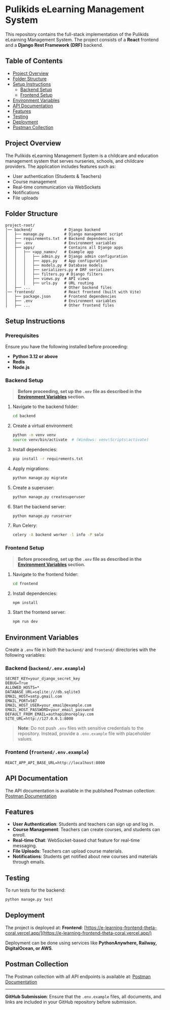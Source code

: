 # Pulikids eLearning Management System

This repository contains the full-stack implementation of the Pulikids eLearning Management System. The project consists of a **React** frontend and a **Django Rest Framework (DRF)** backend.

## Table of Contents
- [Project Overview](#project-overview)
- [Folder Structure](#folder-structure)
- [Setup Instructions](#setup-instructions)
  - [Backend Setup](#backend-setup)
  - [Frontend Setup](#frontend-setup)
- [Environment Variables](#environment-variables)
- [API Documentation](#api-documentation)
- [Features](#features)
- [Testing](#testing)
- [Deployment](#deployment)
- [Postman Collection](#postman-collection)

## Project Overview
The Pulikids eLearning Management System is a childcare and education management system that serves nurseries, schools, and childcare providers. The application includes features such as:
- User authentication (Students & Teachers)
- Course management
- Real-time communication via WebSockets
- Notifications
- File uploads

## Folder Structure
```
project-root/
│── backend/              # Django backend
│   ├── manage.py         # Django management script
│   ├── requirements.txt  # Backend dependencies
│   ├── .env              # Environment variables
│   ├── apps/             # Contains all Django apps
│   │   ├── <app_name>/   # Example app
│   │   │   ├── admin.py  # Django admin configuration
│   │   │   ├── apps.py   # App configuration
│   │   │   ├── models.py # Database models
│   │   │   ├── serializers.py # DRF serializers
│   │   │   ├── filters.py # Django filters
│   │   │   ├── views.py  # API views
│   │   │   ├── urls.py   # URL routing
│   ├── ...               # Other backend files
│── frontend/             # React frontend (built with Vite)
│   ├── package.json      # Frontend dependencies
│   ├── .env              # Environment variables
│   ├── ...               # Other frontend files
```

## Setup Instructions

### Prerequisites
Ensure you have the following installed before proceeding:
- **Python 3.12 or above**
- **Redis**
- **Node.js**

### Backend Setup
> **Before proceeding, set up the `.env` file as described in the [Environment Variables](#environment-variables) section.**
1. Navigate to the backend folder:
   ```sh
   cd backend
   ```
2. Create a virtual environment:
   ```sh
   python -m venv venv
   source venv/bin/activate  # (Windows: venv\Scripts\activate)
   ```
3. Install dependencies:
   ```sh
   pip install -r requirements.txt
   ```
4. Apply migrations:
   ```sh
   python manage.py migrate
   ```
5. Create a superuser:
   ```sh
   python manage.py createsuperuser
   ```
6. Start the backend server:
   ```sh
   python manage.py runserver
   ```
7. Run Celery:
   ```sh
   celery -A backend worker -l info -P solo
   ```

### Frontend Setup
> **Before proceeding, set up the `.env` file as described in the [Environment Variables](#environment-variables) section.**
1. Navigate to the frontend folder:
   ```sh
   cd frontend
   ```
2. Install dependencies:
   ```sh
   npm install
   ```
3. Start the frontend server:
   ```sh
   npm run dev
   ```

## Environment Variables
Create a `.env` file in both the `backend/` and `frontend/` directories with the following variables:

### Backend (`backend/.env.example`)
```
SECRET_KEY=your_django_secret_key
DEBUG=True
ALLOWED_HOSTS=*
DATABASE_URL=sqlite:///db.sqlite3
EMAIL_HOST=smtp.gmail.com
EMAIL_PORT=587
EMAIL_HOST_USER=your_email@example.com
EMAIL_HOST_PASSWORD=your_email_password
DEFAULT_FROM_EMAIL=authapi@noreplay.com
SITE_URL=http://127.0.0.1:8000
```
> **Note**: Do not push `.env` files with sensitive credentials to the repository. Instead, provide a `.env.example` file with placeholder values.

### Frontend (`frontend/.env.example`)
```
REACT_APP_API_BASE_URL=http://localhost:8000
```

## API Documentation
The API documentation is available in the published Postman collection:
[Postman Documentation](https://documenter.getpostman.com/view/34977433/2sAYXBHLLU)

## Features
- **User Authentication**: Students and teachers can sign up and log in.
- **Course Management**: Teachers can create courses, and students can enroll.
- **Real-time Chat**: WebSocket-based chat feature for real-time messaging.
- **File Uploads**: Teachers can upload course materials.
- **Notifications**: Students get notified about new courses and materials through emails.

## Testing
To run tests for the backend:
```sh
python manage.py test
```

## Deployment
The project is deployed at:
**Frontend**: [https://e-learning-frontend-theta-coral.vercel.app/](https://e-learning-frontend-theta-coral.vercel.app/)

Deployment can be done using services like **PythonAnywhere, Railway, DigitalOcean, or AWS**.

## Postman Collection
The Postman collection with all API endpoints is available at:
[Postman Documentation](https://documenter.getpostman.com/view/34977433/2sAYXBHLLU)

---
**GitHub Submission**: Ensure that the `.env.example` files, all documents, and links are included in your GitHub repository before submission.


